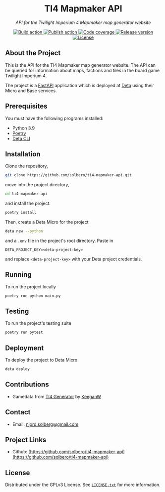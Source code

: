 <!-- PROJECT TITLE -->
<h1 align="center">TI4 Mapmaker API</h1>

<!-- PROJECT BLURB -->
<p align="center">
  <em>API for the Twilight Imperium 4 Mapmaker map generator website</em>
</p>

<!-- PROJECT SHIELDS -->
<div align="center">
  <a href="https://github.com/solbero/ti4-mapmaker-api/actions/workflows/build.yaml/" target="_blank">
    <img src="https://img.shields.io/github/workflow/status/solbero/ti4-mapmaker-api/Build?label=build" alt="Build action">
  </a>
  <a href="https://github.com/solbero/ti4-mapmaker-api/actions/workflows/publish.yaml/" target="_blank">
    <img src="https://img.shields.io/github/workflow/status/solbero/ti4-mapmaker-api/Publish?label=publish" alt="Publish action">
  </a>
  <a href="https://app.codecov.io/gh/solbero/ti4-mapmaker-api" target="_blank">
    <img src="https://img.shields.io/codecov/c/github/solbero/ti4-mapmaker-api" alt="Code coverage">
  </a>

  <a href="https://github.com/solbero/ti4-mapmaker-api/releases" target="_blank">
    <img src="https://img.shields.io/github/v/release/solbero/ti4-mapmaker-api" alt="Release version">
  </a>
  <a href="https://github.com/solbero/ti4-mapmaker-api/blob/master/LICENSE.txt" target="_blank">
    <img src="https://img.shields.io/github/license/solbero/ti4-mapmaker-api" alt="License">
  </a>
</div>

<!-- ABOUT THE PROJECT -->
## About the Project

This is the API for the TI4 Mapmaker map generator website. The API can be queried for information about maps, factions and tiles in the board game Twilight Imperium 4.

The project is a [FastAPI](https://fastapi.tiangolo.com/) application which is deployed at [Deta](https://www.deta.sh/) using their Micro and Base services.

<!-- PREREQUISITES -->
## Prerequisites

You must have the following programs installed:
  * Python 3.9
  * [Poetry](https://python-poetry.org/docs/#installation)
  * [Deta CLI](https://docs.deta.sh/docs/cli/install)

<!-- INSTALLATION -->
## Installation

Clone the repository,
  ```sh
  git clone https://github.com/solbero/ti4-mapmaker-api.git
  ```

move into the project directory,
  ```sh
  cd ti4-mapmaker-api
  ```

and install the project.
  ```sh
  poetry install
  ```

Then, create a Deta Micro for the project
  ```sh
  deta new --python
```

and a `.env` file in the project's root directory. Paste in
  ```
  DETA_PROJECT_KEY=<deta-project-key>
  ```
and replace `<deta-project-key>` with your Deta project credentials.


<!-- RUNNING -->
## Running

To run the project locally
  ```sh
  poetry run python main.py
  ```

<!-- TESTING -->
## Testing

To run the project's testing suite
  ```sh
  poetry run pytest
  ```

<!-- DEPLOYMENT -->
## Deployment

To deploy the project to Deta Micro
```sh
deta deploy
```

<!-- CONTRIBUTIONS -->
## Contributions

  * Gamedata from [TI4 Generator](https://github.com/KeeganW/ti4) by [KeeganW](https://github.com/KeeganW)

<!-- CONTACT -->
## Contact

* Email: [njord.solberg@gmail.com](mailto:njord.solberg@gmail.com)

<!-- PROJECT LINKS -->
## Project Links

* Github: [https://github.com/solbero/ti4-mapmaker-api](https://github.com/solbero/ti4-mapmaker-api)

<!-- LICENSE -->
## License

Distributed under the GPLv3 License.
See [`LICENSE.txt`](https://github.com/solbero/hexpex/blob/master/LICENSE.txt) for more information.
